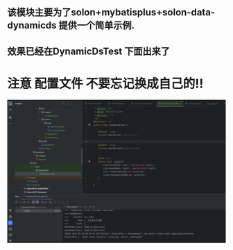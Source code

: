 
## 该模块主要为了solon+mybatisplus+solon-data-dynamicds  提供一个简单示例.

## 效果已经在DynamicDsTest 下面出来了

# 注意 配置文件 不要忘记换成自己的!! 


![img.png](img.png)